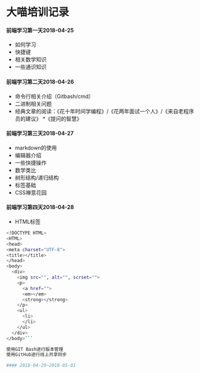 # 大喵培训记录
#### 前端学习第一天2018-04-25

* 如何学习
* 快捷键
* 相关数学知识
* 一些通识知识

#### 前端学习第二天2018-04-26

* 命令行相关介绍（Gitbash/cmd）
* 二进制相关问题
* 经典文章的阅读：《花十年时间学编程》/《花两年面试一个人》/《来自老程序员的建议》
*《提问的智慧》

#### 前端学习第三天2018-04-27

* markdown的使用
* 编辑器介绍
* 一些快捷操作
* 数学类比
* 树形结构/递归结构
* 标签基础
* CSS禅意花园

#### 前端学习第四天2018-04-28

* HTML标签

```bash
<!DOCTYPE HTML>
<HTML>
<head>
<meta charset="UTF-8">
<title></title>
</head>
<body>
  <div>
    <img src="", alt="", scrset="">
    <p>
      <a href="">
      <em></em>
      <strong></strong>
    </p>
    <ul>
      <li>
      </li>
    </ul>
  </div>
</body>```

使用GIT Bash进行版本管理
使用GitHub进行线上共享同步

#### 2018-04-29~2018-05-01
